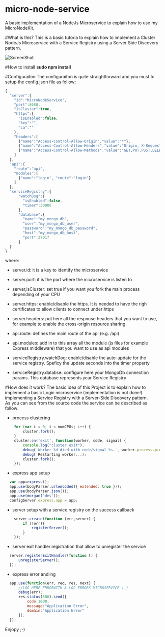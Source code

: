 # micro-node-service
A basic implementation of a NodeJs Microservice to explain how to use my MicroNodeKit.

#What is this?
This is a basic tutoria to explain how to implement a Cluster NodeJs Microservice with a Service Registry 
using a Server Side Discovery pattern.

![ScreenShot](https://raw.github.com/alchimya/micro-node-service/master/ServiceRegistry.png)

#How to install
<b>sudo npm install</b>

#Configuraiton 
The configuraiton is quite straightforward and you must to setup the config.json file as follow:
```javascript
{
  "server":{
    "id":"MicroNodeService",
    "port":8080,
    "isCluster":true,
    "https":{
      "isEnabled":false,
      "key":"",
      "ca":""
    },
    "headers":[
      {"name":"Access-Control-Allow-Origin","value":"*"},
      {"name":"Access-Control-Allow-Headers","value":"Origin, X-Requested-With, Content-Type, Accept"},
      {"name":"Access-Control-Allow-Methods","value":"GET,PUT,POST,DELETE,OPTIONS"}
    ]
  },
  "api":{
    "route":"api",
    "modules":[
      {"name":"login", "route":"login"}
    ]
  },
  "serviceRegistry":{
      "watchDog":{
        "isEnabled":false,
        "timer":30000
      },
      "database":{
        "name":"my_mongo_db",
        "user":"my_mongo_db_user",
        "password":"my_mongo_db_password",
        "host":"my_mongo_db_host",
        "port":27017
      }
  }
}
```
where:
- server.id: it is a key to identify the microservice
- server.port: it is the port where the microservice is listen to
- server,isCluster: set true if you want you fork the main process depending of your CPU
- server.https: enable/disable the https. It is needed to have the righ certificates to allow clients to connect under https
- server.headers: put here all the response headers that you want to use, for example to enable the cross-origin resource sharing.

- api.route: defines the main route of the api (e.g. /api)
- api.modules: add in to this array all the module (js files for example Express middleware) that you want to use as api modules

- serviceRegistry.watchDog: enable/disable the auto-update for the service registry. Speficy the update seconds into the timer property
- serviceRegistry.databse: configure here your MongoDb connection params. This database represents your Service Registry

#How does it work?
The basic idea of this Project is to explain how to implement a basic Login microservice (implementation is not done!) implementing a Service Registry with a Server-Side Discovery pattern. 
<br/>
As you can see from the source code the service can be described as follow:
- process clustering
```javascript
    for (var i = 0; i < numCPUs; i++) {
        cluster.fork();
    }
    cluster.on('exit', function(worker, code, signal) {
        console.log("cluster exit");
        debug('Worker %d died with code/signal %s.', worker.process.pid, signal || code);
        debug( Restarting worker...);
        cluster.fork();
    });
```
- express app setup
```javascript
  var app=express();
  app.use(bodyParser.urlencoded({ extended: true }));
  app.use(bodyParser.json());
  app.use(morgan('dev'));
  configServer.express.app = app;
```

- server setup with a service registry on the success callback
```javascript
    server.create(function (err,server) {
        if (!err){
            registerServer();
        }
    }); 
```

- server exit handler registration that allow to unregister the service
```javascript
  server.registerExitHandler(function () {
      unregisterServer();
  });
```
- express error andling

```javascript
  app.use(function(err, req, res, next) {
      //LOG HERE ERRORWITH A LOG ERRORS MICROSERVICE ;-)
      debug(err);
      res.status(500).send({
          code:1000,
          message:"Application Error",
          domain:"Application Error"
      });
  });
```
Enjopy ;-)






